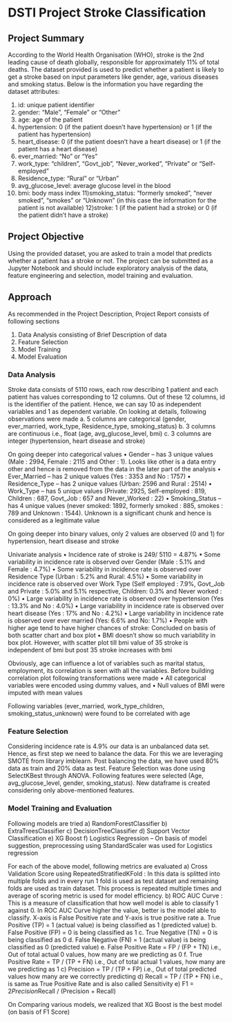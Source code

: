 # DSTI Project Stroke Classification

## Project Summary
According to the World Health Organisation (WHO), stroke is the 2nd leading cause of death globally, responsible for approximately 11% of total deaths. The dataset provided is used to predict whether a patient is likely to get a stroke based on input parameters like gender, age, various diseases and smoking status.
Below is the information you have regarding the dataset attributes:
1) id: unique patient identifier
2) gender: “Male”, “Female” or “Other”
3) age: age of the patient
4) hypertension: 0 (if the patient doesn’t have hypertension) or 1 (if the patient has hypertension)
5) heart_disease: 0 (if the patient doesn’t have a heart disease) or 1 (if the patient has a heart disease)
6) ever_married: “No” or “Yes”
7) work_type: “children”, “Govt_job”, “Never_worked”, “Private” or “Self-employed”
8) Residence_type: “Rural” or “Urban”
9) avg_glucose_level: average glucose level in the blood
10) bmi: body mass index
11)smoking_status: “formerly smoked”, “never smoked”, “smokes” or “Unknown” (in this case the information for the patient is not available)
12)stroke: 1 (if the patient had a stroke) or 0 (if the patient didn’t have a stroke)

## Project Objective
Using the provided dataset, you are asked to train a model that predicts whether a patient has a stroke or not. The project can be submitted as a Jupyter Notebook and should include exploratory analysis of the data, feature engineering and selection, model training and evaluation.

## Approach
As recommended in the Project Description, Project Report consists of following sections
1)	Data Analysis consisting of Brief Description of data
2)	Feature Selection
3)	Model Training
4)	Model Evaluation 

### Data Analysis
Stroke data consists of 5110 rows, each row describing 1 patient and each patient has values corresponding to 12 columns. Out of these 12 columns, id is the identifier of the patient. Hence, we can say 10 as independent variables and 1 as dependent variable. On looking at details, following observations were made
a.	5 columns are categorical (gender, ever_married, work_type, Residence_type, smoking_status)
b.	3 columns are continuous i.e., float (age, avg_glucose_level, bmi)
c.	3 columns are integer (hypertension, heart disease and stroke)

On going deeper into categorical values
•	Gender – has 3 unique values (Male : 2994, Female : 2115 and Other : 1). Looks like other is a data entry other and hence is removed from the data in the later part of the analysis
•	Ever_Married – has 2 unique values (Yes : 3353 and No : 1757)
•	Residence_Type – has 2 unique values (Urban: 2596 and Rural : 2514)
•	Work_Type – has 5 unique values (Private: 2925, Self-employed : 819, Children : 687, Govt_Job : 657 and Never_Worked : 22)
•	Smoking_Status – has 4 unique values (never smoked: 1892, formerly smoked : 885, smokes : 789 and Unknown : 1544). Unknown is a significant chunk and hence is considered as a legitimate value

On going deeper into binary values, only 2 values are observed (0 and 1) for hypertension, heart disease and stroke

Univariate analysis
•	Incidence rate of stroke is 249/ 5110 = 4.87%
•	Some variability in incidence rate is observed over Gender (Male : 5.1% and Female : 4.7%)
•	Some variability in incidence rate is observed over Residence Type (Urban : 5.2% and Rural: 4.5%)
•	Some variability in incidence rate is observed over Work Type (Self employed : 7.9%, Govt_Job and Private : 5.0% and 5.1% respective, Children: 0.3% and Never worked : 0%)
•	Large variability in incidence rate is observed over hypertension (Yes : 13.3% and No : 4.0%)
•	Large variability in incidence rate is observed over heart disease (Yes : 17% and No : 4.2%)
•	Large variability in incidence rate is observed over ever married (Yes: 6.6% and No: 1.7%)
•	People with higher age tend to have higher chances of stroke: Concluded on basis of both scatter chart and box plot
•	BMI doesn’t show so much variability in box plot. However, with scatter plot till bmi value of 35 stroke is independent of bmi but post 35 stroke increases with bmi

Obviously, age can influence a lot of variables such as marital status, employment, its correlation is seen with all the variables. Before building correlation plot following transformations were made
•	All categorical variables were encoded using dummy values, and 
•	Null values of BMI were imputed with mean values

Following variables (ever_married, work_type_children, smoking_status_unknown) were found to be correlated with age

### Feature Selection
Considering incidence rate is 4.9% our data is an unbalanced data set. Hence, as first step we need to balance the data. For this we are leveraging SMOTE from library imblearn. Post balancing the data, we have used 80% data as train and 20% data as test. Feature Selection was done using SelectKBest through ANOVA. Following features were selected (Age, avg_glucose_level, gender, smoking_status). New dataframe is created considering only above-mentioned features.

### Model Training and Evaluation

Following models are tried
a)	RandomForestClassifier
b)	ExtraTreesClassifier
c)	DecisionTreeClassifier
d)	Support Vector Classification
e)	XG Boost
f)	Logistics Regression – On basis of model suggestion, preprocessing using StandardScaler was used for Logistics regression

For each of the above model, following metrics are evaluated
a)	Cross Validation Score using RepeatedStratifiedKFold : In this data is splitted into multiple folds and in every run 1 fold is used as test dataset and remaining folds are used as train dataset. This process is repeated multiple times and average of scoring metric is used for model efficiency.
b)	ROC AUC Curve : This is a measure of classification that how well model is able to classify 1 against 0. In ROC AUC Curve higher the value, better is the model able to classify. X-axis is False Positive rate and Y-axis is true positive rate
      a.	True Positive (TP) = 1 (actual value) is being classified as 1 (predicted value)
      b.	False Positive (FP) = 0 is being classified as 1
      c.	True Negative (TN) = 0 is being classified as 0
      d.	False Negative (FN) = 1 (actual value) is being classified as 0 (predicted value)
      e.	False Positive Rate = FP / (FP + TN) i.e., Out of total actual 0 values, how many are we predicting as 0
      f.	True Positive Rate = TP / (TP + FN) i.e., Out of total actual 1 values, how many are we predicting as 1
c)	Precision = TP / (TP + FP) i.e., Out of total predicted values how many are we correctly predicting
d)	Recall = TP / (TP + FN) i.e., is same as True Positive Rate and is also called Sensitivity
e)	F1 = 2*Precision*Recall / (Precision + Recall)

On Comparing various models, we realized that XG Boost is the best model (on basis of F1 Score)


